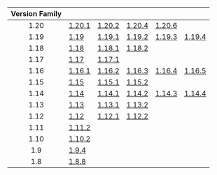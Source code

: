 | Version Family | | | | | |
|:---:|---|---|---|---|---|
| 1.20 | [1.20.1](https://github.com/BaldGang/spigot-build/releases/download/20240519/spigot-1.20.1.jar) | [1.20.2](https://github.com/BaldGang/spigot-build/releases/download/20240519/spigot-1.20.2.jar) | [1.20.4](https://github.com/BaldGang/spigot-build/releases/download/20240519/spigot-1.20.4.jar) | [1.20.6](https://github.com/BaldGang/spigot-build/releases/download/20240519/spigot-1.20.6.jar) | |
| 1.19 | [1.19](https://github.com/BaldGang/spigot-build/releases/download/20240519/spigot-1.19.jar) | [1.19.1](https://github.com/BaldGang/spigot-build/releases/download/20240519/spigot-1.19.1.jar) | [1.19.2](https://github.com/BaldGang/spigot-build/releases/download/20240519/spigot-1.19.2.jar) | [1.19.3](https://github.com/BaldGang/spigot-build/releases/download/20240519/spigot-1.19.3.jar) | [1.19.4](https://github.com/BaldGang/spigot-build/releases/download/20240519/spigot-1.19.4.jar) |
| 1.18 | [1.18](https://github.com/BaldGang/spigot-build/releases/download/20240519/spigot-1.18.jar) | [1.18.1](https://github.com/BaldGang/spigot-build/releases/download/20240519/spigot-1.18.1.jar) | [1.18.2](https://github.com/BaldGang/spigot-build/releases/download/20240519/spigot-1.18.2.jar) | | |
| 1.17 | [1.17](https://github.com/BaldGang/spigot-build/releases/download/20240519/spigot-1.17.jar) | [1.17.1](https://github.com/BaldGang/spigot-build/releases/download/20240519/spigot-1.17.1.jar) | | | |
| 1.16 | [1.16.1](https://github.com/BaldGang/spigot-build/releases/download/20240519/spigot-1.16.1.jar) | [1.16.2](https://github.com/BaldGang/spigot-build/releases/download/20240519/spigot-1.16.2.jar) | [1.16.3](https://github.com/BaldGang/spigot-build/releases/download/20240519/spigot-1.16.3.jar) | [1.16.4](https://github.com/BaldGang/spigot-build/releases/download/20240519/spigot-1.16.4.jar) | [1.16.5](https://github.com/BaldGang/spigot-build/releases/download/20240519/spigot-1.16.5.jar) |
| 1.15 | [1.15](https://github.com/BaldGang/spigot-build/releases/download/20240519/spigot-1.15.jar) | [1.15.1](https://github.com/BaldGang/spigot-build/releases/download/20240519/spigot-1.15.1.jar) | [1.15.2](https://github.com/BaldGang/spigot-build/releases/download/20240519/spigot-1.15.2.jar) | | |
| 1.14 | [1.14](https://github.com/BaldGang/spigot-build/releases/download/20240519/spigot-1.14.jar) | [1.14.1](https://github.com/BaldGang/spigot-build/releases/download/20240519/spigot-1.14.1.jar) | [1.14.2](https://github.com/BaldGang/spigot-build/releases/download/20240519/spigot-1.14.2.jar) | [1.14.3](https://github.com/BaldGang/spigot-build/releases/download/20240519/spigot-1.14.3.jar) | [1.14.4](https://github.com/BaldGang/spigot-build/releases/download/20240519/spigot-1.14.4.jar) |
| 1.13 | [1.13](https://github.com/BaldGang/spigot-build/releases/download/20240519/spigot-1.13.jar) | [1.13.1](https://github.com/BaldGang/spigot-build/releases/download/20240519/spigot-1.13.1.jar) | [1.13.2](https://github.com/BaldGang/spigot-build/releases/download/20240519/spigot-1.13.2.jar) | | |
| 1.12 | [1.12](https://github.com/BaldGang/spigot-build/releases/download/20240519/spigot-1.12.jar) | [1.12.1](https://github.com/BaldGang/spigot-build/releases/download/20240519/spigot-1.12.1.jar) | [1.12.2](https://github.com/BaldGang/spigot-build/releases/download/20240519/spigot-1.12.2.jar) | | |
| 1.11 | [1.11.2](https://github.com/BaldGang/spigot-build/releases/download/20240519/spigot-1.11.2.jar) | | | | |
| 1.10 | [1.10.2](https://github.com/BaldGang/spigot-build/releases/download/20240519/spigot-1.10.2.jar) | | | | |
| 1.9 | [1.9.4](https://github.com/BaldGang/spigot-build/releases/download/20240519/spigot-1.9.4.jar) | | | | |
| 1.8 | [1.8.8](https://github.com/BaldGang/spigot-build/releases/download/20240519/spigot-1.8.8.jar) | | | | |
